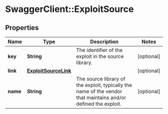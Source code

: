# SwaggerClient::ExploitSource

## Properties
Name | Type | Description | Notes
------------ | ------------- | ------------- | -------------
**key** | **String** | The identifier of the exploit in the source library. | [optional] 
**link** | [**ExploitSourceLink**](ExploitSourceLink.md) |  | [optional] 
**name** | **String** | The source library of the exploit, typically the name of the vendor that maintains and/or defined the exploit. | [optional] 

